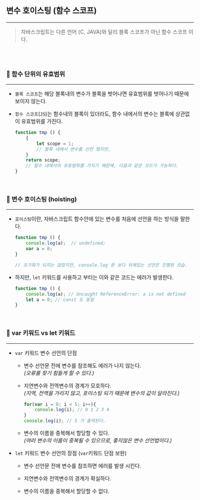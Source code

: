## 변수 호이스팅 (함수 스코프)       
------      
> 자바스크립트는 다른 언어 (C, JAVA)와 달리 블록 스코프가 아닌 함수 스코프 이다.   



<br><br>

### 🚀 함수 단위의 유효범위   
---   

- `블록 스코프`는 해당 블록내의 변수가 블록을 벗어나면 유효범위를 벗어나기 때문에 보이지 않는다.   

- `함수 스코프`(`JS`)는 함수내의 블록이 있더라도, 함수 내에서의 변수는 블록에 상관없이 유효범위를 가진다.   

    ```javascript
    function tmp () {
        {
            let scope = 1;
            // 블록 내에서 변수를 선언 했지만,
        }
        return scope;
        // 함수 내에서의 유효범위를 가지기 때문에, 다음과 같은 코드가 가능하다.   
    }

    ```    

<br>

### 🚀 변수 호이스팅 (hoisting)   
---   

- `호이스팅`이란, 자바스크립트 함수안에 있는 변수를 처음에 선언을 하는 방식을 말한다.     

    ```javascript
    function tmp () {
        console.log(a);  // undefined;
        var a = 0; 
    }

    // 초기화가 되지는 않았지만, console.log 문 보다 뒤에있는 선언은 진행된 모습.
    ```    

- 하지만, `let` 키워드를 사용하고 부터는 이와 같은 코드는 에러가 발생한다.    

    ```javascript
    function tmp () {
        console.log(a); // Uncaught ReferenceError: a is not defined
        let a = 0; // const 도 동일 
    }
    ```    


<br>

### 🚀 var 키워드 vs let 키워드   
---   

- `var` 키워드 변수 선언의 단점
    - 변수 선언문 전에 변수를 참조해도 에러가 나지 않는다.   
        *(오류를 찾기 힘들게 할 수 있다.)*   

    - 지연변수와 전역변수의 경계가 모호하다.   
        *(지역, 전역을 가리지 않고, 호이스팅 되기 때문에 변수의 값이 달라진다.)*   

        ```javascript
        for(var i = 0; i < 5; i++){
            console.log(i); // 0 1 2 3 4 
        }
        console.log(i); // 5 가 출력된다.
        ```   

    - 변수의 이름을 중복해서 할당할 수 있다.   
        *(여러 변수의 이름이 중복될 수 있으므로, 좋지않은 변수 선언법이다.)*   

    

- `let` 키워드 변수 선언의 장점 (`var`키워드 단점 보완)     
    - 변수 선언문 전에 변수를 참조하면 에러를 발생 시킨다.   

    - 지연변수와 전역변수의 경계가 확실하다.   

    - 변수의 이름을 중복해서 할당할 수 없다.   





